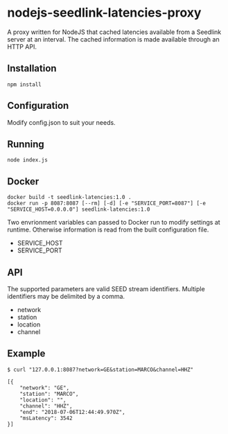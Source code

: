 # nodejs-seedlink-latencies-proxy
A proxy written for NodeJS that cached latencies available from a Seedlink server at an interval. The cached information is made available through an HTTP API.

## Installation

    npm install

## Configuration
Modify config.json to suit your needs.

## Running

    node index.js

## Docker

    docker build -t seedlink-latencies:1.0 .
    docker run -p 8087:8087 [--rm] [-d] [-e "SERVICE_PORT=8087"] [-e "SERVICE_HOST=0.0.0.0"] seedlink-latencies:1.0

Two envrionment variables can passed to Docker run to modify settings at runtime. Otherwise information is read from the built configuration file.

  * SERVICE_HOST
  * SERVICE_PORT

## API
The supported parameters are valid SEED stream identifiers. Multiple identifiers may be delimited by a comma.

  * network
  * station
  * location
  * channel

## Example

    $ curl "127.0.0.1:8087?network=GE&station=MARCO&channel=HHZ"

    [{
        "network": "GE",
        "station": "MARCO",
        "location": "",
        "channel": "HHZ",
        "end": "2018-07-06T12:44:49.970Z",
        "msLatency": 3542
    }]
